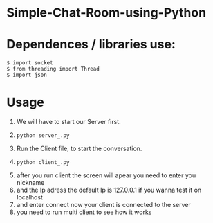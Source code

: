 # Simple-Chat-Room-using-Python
# Dependences / libraries use:
    $ import socket
    $ from threading import Thread
    $ import json

# Usage
1. We will have to start our Server first.
2.     python server_.py
3. Run the Client file, to start the conversation.
4.     python client_.py
5. after you run client the screen will apear you need to enter you nickname 
5. and the Ip adress the default Ip is 127.0.0.1 if you wanna test it on localhost
6. and enter connect now your client is connected to the server 
7. you need to run multi client to see how it works 
    
    
    
    
